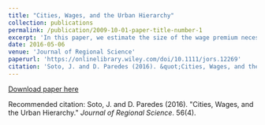```yaml
---
title: "Cities, Wages, and the Urban Hierarchy"
collection: publications
permalink: /publication/2009-10-01-paper-title-number-1
excerpt: 'In this paper, we estimate the size of the wage premium necessary to compensate for remoteness incurred by workers compared to the city size productivity effects. We construct five urban hierarchy tiers for cities in Chile based on their level of remoteness from the urban system. We then contrast the effect generated by these variables on worker wages. We report a positive gradient of wages the higher the size of the urban tier and a loss in wages that can reach 35 percent for more remote cities.'
date: 2016-05-06
venue: 'Journal of Regional Science'
paperurl: 'https://onlinelibrary.wiley.com/doi/10.1111/jors.12269'
citation: 'Soto, J. and D. Paredes (2016). &quot;Cities, Wages, and the Urban Hierarchy.&quot; <i>Journal of Regional Science</i>. 56(4).'
---
```


[Download paper here](https://onlinelibrary.wiley.com/doi/epdf/10.1111/jors.12269)

Recommended citation: Soto, J. and D. Paredes (2016). "Cities, Wages, and the Urban Hierarchy." <i>Journal of Regional Science</i>. 56(4).
